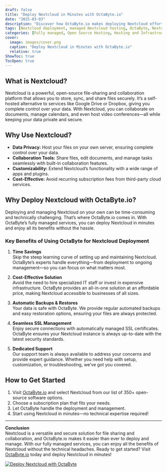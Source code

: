 ```yaml
---
draft: false
title: "Deploy Nextcloud in Minutes with OctaByte.io"
date: "2025-03-03"
description: "Discover how OctaByte.io makes deploying Nextcloud effortless. Learn what Nextcloud is, why it’s a game-changer for file sharing and collaboration, and how OctaByte’s fully managed services save you time, money, and effort."
tags: [Nextcloud deployment, managed Nextcloud hosting, OctaByte, Nextcloud benefits, secure file sharing, open-source software hosting, managed cloud services, Nextcloud setup, OctaByte Nextcloud, automated backups, SSL management]
categories: [Fully managed, Open Source Hosting, Hosting and Infrastructure, Storage]
cover:
  image: images/cover.png
  caption: "Deploy Nextcloud in Minutes with OctaByte.io"
  relative: true
ShowToc: true
TocOpen: true
---
```



## What is Nextcloud?

Nextcloud is a powerful, open-source file-sharing and collaboration platform that allows you to store, sync, and share files securely. It’s a self-hosted alternative to services like Google Drive or Dropbox, giving you complete control over your data. With Nextcloud, you can collaborate on documents, manage calendars, and even host video conferences—all while keeping your data private and secure.

## Why Use Nextcloud?

- **Data Privacy:** Host your files on your own server, ensuring complete control over your data.  
- **Collaboration Tools:** Share files, edit documents, and manage tasks seamlessly with built-in collaboration features.  
- **Customizability:** Extend Nextcloud’s functionality with a wide range of apps and plugins.  
- **Cost-Effective:** Avoid recurring subscription fees from third-party cloud services.  

## Why Deploy Nextcloud with OctaByte.io?

Deploying and managing Nextcloud on your own can be time-consuming and technically challenging. That’s where OctaByte.io comes in. With OctaByte’s fully managed services, you can deploy Nextcloud in minutes and enjoy all its benefits without the hassle.

### Key Benefits of Using OctaByte for Nextcloud Deployment

1. **Time Savings**  
   Skip the steep learning curve of setting up and maintaining Nextcloud. OctaByte’s experts handle everything—from deployment to ongoing management—so you can focus on what matters most.

2. **Cost-Effective Solution**  
   Avoid the need to hire specialized IT staff or invest in expensive infrastructure. OctaByte provides an all-in-one solution at an affordable price, making Nextcloud accessible to businesses of all sizes.

3. **Automatic Backups & Restores**  
   Your data is safe with OctaByte. We provide regular automated backups and easy restoration options, ensuring your files are always protected.

4. **Seamless SSL Management**  
   Enjoy secure connections with automatically managed SSL certificates. OctaByte ensures your Nextcloud instance is always up-to-date with the latest security standards.

5. **Dedicated Support**  
   Our support team is always available to address your concerns and provide expert guidance. Whether you need help with setup, customization, or troubleshooting, we’ve got you covered.

## How to Get Started

1. Visit [OctaByte.io](https://octabyte.io) and select Nextcloud from our list of 350+ open-source software options.  
2. Choose a subscription plan that fits your needs.  
3. Let OctaByte handle the deployment and management.  
4. Start using Nextcloud in minutes—no technical expertise required!  

---

**Conclusion**  
Nextcloud is a versatile and secure solution for file sharing and collaboration, and OctaByte.io makes it easier than ever to deploy and manage. With our fully managed services, you can enjoy all the benefits of Nextcloud without the technical headaches. Ready to get started? Visit [OctaByte.io](https://octabyte.io) today and deploy Nextcloud in minutes!

[![Deploy Nextcloud with OctaByte](/images/deploy-on-octabyte.png)](https://octabyte.io/fully-managed-open-source-services/hosting-and-infrastructure/storage/nextcloud)